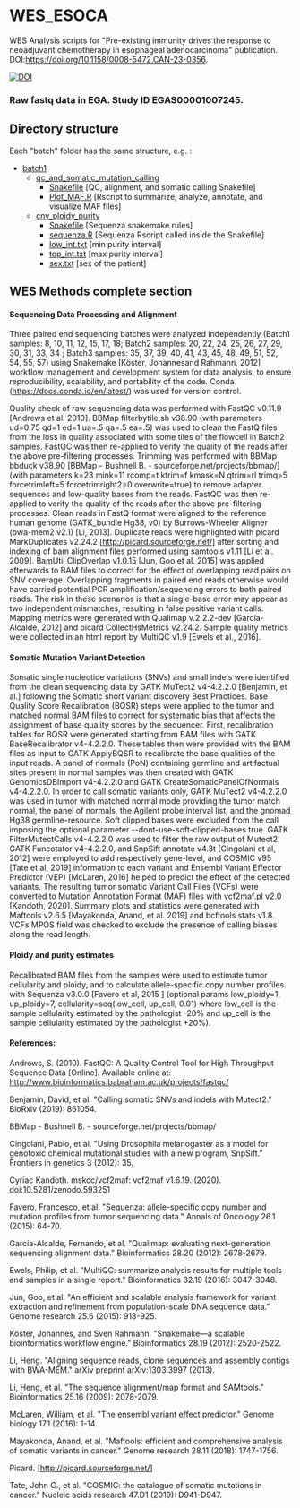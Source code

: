 # WES_ESOCA
WES Analysis scripts for "Pre-existing immunity drives the response to neoadjuvant chemotherapy in esophageal adenocarcinoma" publication. DOI:https://doi.org/10.1158/0008-5472.CAN-23-0356.
 

[![DOI](https://zenodo.org/badge/575453310.svg)](https://zenodo.org/badge/latestdoi/575453310)

### Raw fastq data in EGA. Study ID EGAS00001007245. 

## Directory structure

Each "batch" folder has the same structure, e.g. :

 * [batch1](./batch1)
   * [qc_and_somatic_mutation_calling](./batch1/qc_and_somatic_mutation_calling) 
      * [Snakefile](./batch1/qc_and_somatic_mutation_calling/Snakefile) [QC, alignment, and somatic calling Snakefile]
      * [Plot_MAF.R](./batch1/qc_and_somatic_mutation_calling/Plot_MAF.R) [Rscript to summarize, analyze, annotate, and visualize MAF files]
   * [cnv_ploidy_purity](./batch1/cnv_ploidy_purity) 
      * [Snakefile](./batch1/cnv_ploidy_purity/Snakefile) [Sequenza snakemake rules]
      * [sequenza.R](./batch1/cnv_ploidy_purity/sequenza.R) [Sequenza Rscript called inside the Snakefile]
      * [low_int.txt](./batch1/cnv_ploidy_purity/low_int.txt) [min purity interval]
      * [top_int.txt](./batch1/cnv_ploidy_purity/top_int.txt) [max purity interval]
      * [sex.txt](./batch1/cnv_ploidy_purity/sex.txt) [sex of the patient]

## WES Methods complete section

#### Sequencing Data Processing and Alignment

Three paired end sequencing batches were analyzed independently (Batch1 samples: 8, 10, 11, 12, 15, 17, 18; Batch2 samples: 20, 22, 24, 25, 26, 27, 29, 30, 31, 33, 34 ; Batch3 samples: 35, 37, 39, 40, 41, 43, 45, 48, 49, 51, 52, 54, 55, 57) using Snakemake [Köster, Johannesand Rahmann, 2012] workflow management and development system for data analysis, to ensure reproducibility, scalability, and portability of the code. Conda (https://docs.conda.io/en/latest/) was used for version control.


Quality check of raw sequencing data was performed with  FastQC v0.11.9 [Andrews et al. 2010]. BBMap filterbytile.sh v38.90 (with parameters ud=0.75 qd=1 ed=1 ua=.5 qa=.5 ea=.5) was used to clean the FastQ files from the loss in quality associated with some tiles of the flowcell in Batch2 samples. FastQC was then re-applied to verify the quality of the reads after the above pre-filtering processes. Trimming was performed with BBMap bbduck v38.90 [BBMap - Bushnell B. - sourceforge.net/projects/bbmap/] (with parameters k=23 mink=11 rcomp=t ktrim=f kmask=N qtrim=rl trimq=5 forcetrimleft=5 forcetrimright2=0 overwrite=true) to remove adapter sequences and low-quality bases from the reads.  FastQC was then re-applied to verify the quality of the reads after the above pre-filtering processes. 
Clean reads in FastQ format were aligned to the reference human genome (GATK_bundle Hg38, v0) by Burrows-Wheeler Aligner (bwa-mem2 v2.1) [Li, 2013]. Duplicate reads were highlighted with picard MarkDuplicates v2.24.2 [http://picard.sourceforge.net/] after sorting and indexing of bam alignment files performed using samtools v1.11 [Li et al. 2009]. BamUtil ClipOverlap v1.0.15 [Jun, Goo et al. 2015] was applied afterwards to BAM files to correct for the effect of overlapping read pairs on SNV coverage. Overlapping fragments in paired end reads otherwise would have carried potential PCR amplification/sequencing errors to both paired reads. The risk in these scenarios is that a single-base error may appear as two independent mismatches, resulting in false positive variant calls. Mapping metrics were generated with Qualimap v.2.2.2-dev [García-Alcalde, 2012] and picard CollectHsMetrics v2.24.2. Sample quality metrics were collected in an html report by MultiQC v1.9 [Ewels et al., 2016].

#### Somatic Mutation Variant Detection

Somatic single nucleotide variations (SNVs) and small indels were identified from the clean sequencing data by GATK MuTect2 v4-4.2.2.0 [Benjamin, et al.] following the Somatic short variant discovery Best Practices.  Base Quality Score Recalibration (BQSR) steps were applied to the tumor and matched normal BAM files to correct for systematic bias that affects the assignment of base quality scores by the sequencer. First, recalibration tables for BQSR were generated starting from BAM files with GATK BaseRecalibrator v4-4.2.2.0. These tables then were provided with the BAM files as input to GATK ApplyBQSR to recalibrate the base qualities of the input reads.
A panel of normals (PoN) containing germline and artifactual sites present in normal samples was then created with GATK GenomicsDBImport v4-4.2.2.0 and GATK CreateSomaticPanelOfNormals v4-4.2.2.0.
In order to call somatic variants only, GATK MuTect2 v4-4.2.2.0 was used in tumor with matched normal mode providing the tumor match normal, the panel of normals, the Agilent probe interval list, and the gnomad Hg38 germline-resource. Soft clipped bases were excluded from the call imposing the optional parameter --dont-use-soft-clipped-bases true.
GATK FilterMutectCalls v4-4.2.2.0 was used to filter the raw output of Mutect2. GATK Funcotator v4-4.2.2.0, and SnpSift annotate v4.3t [Cingolani et al, 2012] were employed to add respectively gene-level, and COSMIC v95 [Tate et al, 2019] information to each variant and Ensembl Variant Effector Predictor (VEP) [McLaren, 2016] helped to predict the effect of the detected variants. The resulting tumor somatic Variant Call Files (VCFs) were converted to Mutation Annotation Format (MAF) files with vcf2maf.pl v2.0 [Kandoth, 2020]. Summary plots and statistics were generated with Maftools v2.6.5 [Mayakonda, Anand, et al. 2019] and bcftools stats v1.8. VCFs MPOS field was checked to exclude the presence of calling biases along the read length.


#### Ploidy and purity estimates

Recalibrated BAM files from the samples were used to estimate tumor cellularity and ploidy, and to calculate allele-specific copy number profiles with Sequenza v3.0.0 [Favero et al, 2015 ] (optional params low_ploidy=1, up_ploidy=7, cellularity=seq(low_cell, up_cell, 0.01) where low_cell is the sample cellularity estimated by the pathologist -20% and up_cell is the sample cellularity estimated by the pathologist +20%).



#### References:


Andrews, S. (2010). FastQC:  A Quality Control Tool for High Throughput Sequence Data [Online]. Available online at: http://www.bioinformatics.babraham.ac.uk/projects/fastqc/

Benjamin, David, et al. "Calling somatic SNVs and indels with Mutect2." BioRxiv (2019): 861054.

BBMap - Bushnell B. - sourceforge.net/projects/bbmap/

Cingolani, Pablo, et al. "Using Drosophila melanogaster as a model for genotoxic chemical mutational studies with a new program, SnpSift." Frontiers in genetics 3 (2012): 35.

Cyriac Kandoth. mskcc/vcf2maf: vcf2maf v1.6.19. (2020). doi:10.5281/zenodo.593251

Favero, Francesco, et al. "Sequenza: allele-specific copy number and mutation profiles from tumor sequencing data." Annals of Oncology 26.1 (2015): 64-70.

García-Alcalde, Fernando, et al. "Qualimap: evaluating next-generation sequencing alignment data." Bioinformatics 28.20 (2012): 2678-2679.

Ewels, Philip, et al. "MultiQC: summarize analysis results for multiple tools and samples in a single report." Bioinformatics 32.19 (2016): 3047-3048.

Jun, Goo, et al. "An efficient and scalable analysis framework for variant extraction and refinement from population-scale DNA sequence data." Genome research 25.6 (2015): 918-925.


Köster, Johannes, and Sven Rahmann. "Snakemake—a scalable bioinformatics workflow engine." Bioinformatics 28.19 (2012): 2520-2522.

Li, Heng. "Aligning sequence reads, clone sequences and assembly contigs with BWA-MEM." arXiv preprint arXiv:1303.3997 (2013).

Li, Heng, et al. "The sequence alignment/map format and SAMtools." Bioinformatics 25.16 (2009): 2078-2079.

McLaren, William, et al. "The ensembl variant effect predictor." Genome biology 17.1 (2016): 1-14.

Mayakonda, Anand, et al. "Maftools: efficient and comprehensive analysis of somatic variants in cancer." Genome research 28.11 (2018): 1747-1756.

Picard. [http://picard.sourceforge.net/]

Tate, John G., et al. "COSMIC: the catalogue of somatic mutations in cancer." Nucleic acids research 47.D1 (2019): D941-D947.




